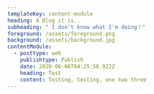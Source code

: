 ```yaml
---
templateKey: content-module
heading: A Blog it is..
subheading: " I don't know what I'm doing！"
foreground: /assets/foreground.png
background: /assets/background.jpg
contentModule:
  - posttype: web
    publishtype: Publish
    date: 2020-06-06T04:25:58.922Z
    heading: Test
    content: Testing, testing, one two three
---
```

